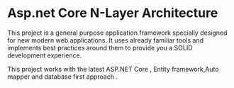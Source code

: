 # Asp.net Core N-Layer Architecture

This project is a general purpose application framework specially designed for new modern web applications. It uses already familiar tools and implements best practices around them to provide you a SOLID development experience.

This project works with the latest ASP.NET Core , Entity framework,Auto mapper  and database first approach .
